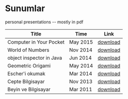 # Sunumlar
personal presentations -- mostly in pdf

Title | Time | Link
----- | ---- | ----
Computer in Your Pocket | May 2015 | [download](https://github.com/maeyler/Sunumlar/raw/master/Computer%20in%20Your%20Pocket.pdf)
World of Numbers | Nov 2014 | [download](https://github.com/maeyler/Sunumlar/raw/master/World%20of%20Numbers.pdf)
object inspector in Java | Jun 2014 | [download](https://github.com/maeyler/Sunumlar/raw/master/object%20inspector%20in%20Java.pdf)
Geometric Origami | May 2014 | [download](https://github.com/maeyler/Sunumlar/raw/master/Geometric%20Origami.pdf)
Escher'i okumak | Mar 2014 | [download](https://github.com/maeyler/Sunumlar/raw/master/Escher'i%20okumak.pdf)
Cepte Bilgisayar | Nov 2013 | [download](https://github.com/maeyler/Sunumlar/raw/master/Cepte%20Bilgisayar.pdf)
Beyin ve Bilgisayar |  Mar 2011 | [download](https://github.com/maeyler/Sunumlar/raw/master/Beyin%20ve%20Bilgisayar.pdf)

